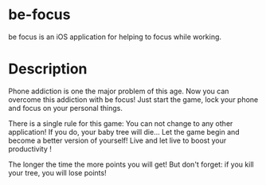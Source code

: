 # be-focus
  be focus is an iOS application for helping to focus while working.

# Description
  Phone addiction is one the major problem of this age. Now you can overcome this addiction with be focus! Just start the game, lock your phone and focus on your personal things. 

  There is a single rule for this game: You can not change to any other application! If you do, your baby tree will die... Let the game begin and become a better version of yourself! Live and let live to boost your productivity !

  The longer the time the more points you will get! But don't forget: if you kill your tree, you will lose points!
